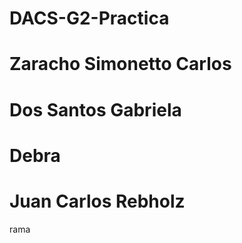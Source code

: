 # DACS-G2-Practica
# Zaracho Simonetto Carlos
# Dos Santos Gabriela 
# Debra
# Juan Carlos Rebholz


rama
